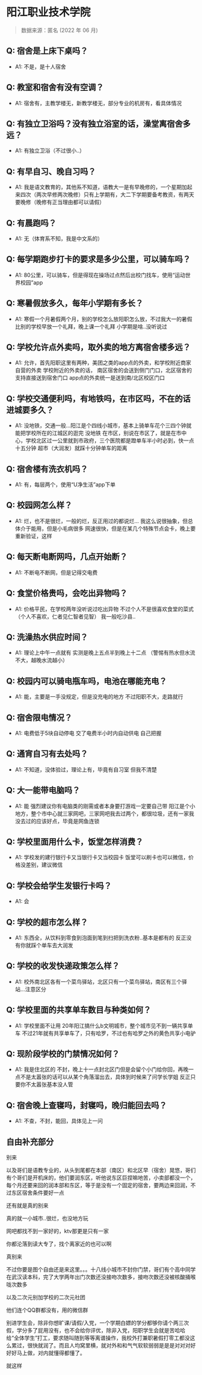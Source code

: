# 阳江职业技术学院

> 数据来源：匿名 (2022 年 06 月)

## Q: 宿舍是上床下桌吗？

- A1: 不是，是十人宿舍

## Q: 教室和宿舍有没有空调？

- A1: 宿舍有，主教学楼无，新教学楼无，部分专业的机房有，看具体情况

## Q: 有独立卫浴吗？没有独立浴室的话，澡堂离宿舍多远？

- A1: 有独立卫浴（不过很小..）

## Q: 有早自习、晚自习吗？

- A1: 我是语文教育的，其他系不知道，语教大一是有早晚修的，一个星期加起来四次（两次早修两次晚修）只有上学期有，大二下学期要备考教资，有两天要晚修（晚修有正当理由都可以请假）

## Q: 有晨跑吗？

- A1: 无（体育系不知，我是中文系的）

## Q: 每学期跑步打卡的要求是多少公里，可以骑车吗？

- A1: 80公里，可以骑车，但是得现在操场过点然后出校门找车，使用“运动世界校园”app

## Q: 寒暑假放多久，每年小学期有多长？

- A1: 寒假一个月暑假两个月，别的学校怎么放阳职怎么放，不过我大一的暑假比别的学校早放一个礼拜，晚上课一个礼拜
小学期是啥..没听说过

## Q: 学校允许点外卖吗，取外卖的地方离宿舍楼多远？

- A1: 允许，首先阳职这里有两种，美团之类的app点的外卖，和学校附近商家自营的外卖
学校附近的外卖的话，
南区宿舍的会送到侧门门口，北区宿舍的支持直接送到宿舍门口
app点的外卖统一是送到南/北区校区门口

## Q: 学校交通便利吗，有地铁吗，在市区吗，不在的话进城要多久？

- A1: 没地铁，交通一般...阳江是个四线小城市，基本上骑单车花个三四个钟就能把学校所在的江城区的逛完
没地铁
在市区，别说在市区了，就是在市中心，学校北区过一公里就到市政府，三个医院都是蹬单车半小时必到，快一点十五分钟
超市（大润发）就踩十分钟单车的距离

## Q: 宿舍楼有洗衣机吗？

- A1: 有，每层两个，使用“U净生活”app下单

## Q: 校园网怎么样？

- A1: 烂，也不是很烂，一般的烂，反正用过的都说烂...
我这么说很抽象，但总体介于能用，但是小毛病很多
网速很快，但是在某几个特殊节点会卡，晚上要重新验证，这样

## Q: 每天断电断网吗，几点开始断？

- A1: 不断电不断网，但是记得交电费

## Q: 食堂价格贵吗，会吃出异物吗？

- A1: 价格平民，在学校两年没听说过吃出异物
不过个人不是很喜欢食堂的菜式（个人不喜欢，仁者见仁智者见智）
我一般吃沙县..

## Q: 洗澡热水供应时间？

- A1: 理论上中午一点就有
实测是晚上五点半到晚上十二点
（警惕有热水但水流不大，越晚水流越小）

## Q: 校园内可以骑电瓶车吗，电池在哪能充电？

- A1: 能，主要是一手没规定，但是没充电的地方
不过阳职不大，走路就行

## Q: 宿舍限电情况？

- A1: 电费低于5块自动停电
交了电费半小时内自动供电
自己把握

## Q: 通宵自习有去处吗？

- A1: 不知道，没体验过，理论上有，毕竟有自习室
但我不清楚

## Q: 大一能带电脑吗？

- A1: 能
强烈建议你有电脑类的刚需或者本身要打游戏一定要自己带
阳江是个小地方，整个市中心就三家网吧，三家网吧我去过两个，都很垃圾，还有一家我没去过的应该好点，毕竟是网鱼连锁

## Q: 学校里面用什么卡，饭堂怎样消费？

- A1: 学校发的建行银行卡又当银行卡又当校园卡
饭堂可以刷卡也可以微信，价格没差别，建议微信

## Q: 学校会给学生发银行卡吗？

- A1: 会

## Q: 学校的超市怎么样？

- A1: 东西全，从饮料到零食到泡面到笔到扫把到洗衣粉..基本是都有的
反正没有你就踩个单车去大润发

## Q: 学校的收发快递政策怎么样？

- A1: 校外南北区各有一个菜鸟驿站，北区只有一个菜鸟驿站，南区有三个驿站...注意区分

## Q: 学校里面的共享单车数目与种类如何？

- A1: 学校里面不让用
20年阳江搞什么b文明城市，整个城市见不到一辆共享单车
不过21年就有共享单车了，只有哈罗，不过也有哈罗之外的黄色共享小电驴

## Q: 现阶段学校的门禁情况如何？

- A1: 我是住北区的
不封，晚上十一点封北区门但是会留个小门给你回，再晚一点不是太嚣张的话可以从某个角落溜出去，具体到时候来了问学长学姐
反正只要你不太嚣张基本没人管

## Q: 宿舍晚上查寝吗，封寝吗，晚归能回去吗？

- A1: 不查，不封，能回，具体见上一问

## 自由补充部分

别来

以及哥们是语教专业的，从头到尾都在本部（南区）和北区早（宿舍）晃悠，哥们有个哥们是开机床的，他们要润东区，听他说东区巨捏嘛地苦，小卖部都没一个，每个月还要来回的润本部和东区，等于是没有一个固定的宿舍，要两边来回润，不过东区宿舍条件要好一点

还有就是真的别来

真的就一小城市..很烂，也没地方玩

网吧都找不到一家好的，ktv那更是只有一家

你都沦落到读大专了，找个离家近的也可以啊

真别来

不过你要是图个自由还是来这里。。。十八线小城市不封你门禁，哥们有个高中同学在武汉读本科，完了大学两年出门次数还没接吻次数多，接吻次数还没被核酸捅喉咙次数多

以及二次元别加学校的二次元社团

他们连个QQ群都没有，用的微信群

别进学生会，除非你想旷课/请假/入党，一个学期白嫖的学分都够你请个两三次假，学分多了屁用没有，也不会给你评优，除非入党，阳职学生会就是苦哈哈给“全体学生”打工，要求随叫随到等等离谱操作，我校外打兼职暑假打零工都没这么累过，很快就润了。而且人均窝里横，就对外和和气气软软弱弱是是是对对对好好好马上做，对内就懂得都懂了。

就这样